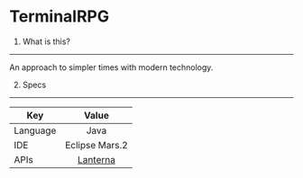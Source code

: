 # TerminalRPG
1. What is this?
----------------
An approach to simpler times with modern technology.

2. Specs
--------
Key | Value
 --- | :---: |
| Language | Java |
| IDE | Eclipse Mars.2 |
| APIs | [Lanterna](https://github.com/mabe02/lanterna "Mabe02 Github Page")
 
